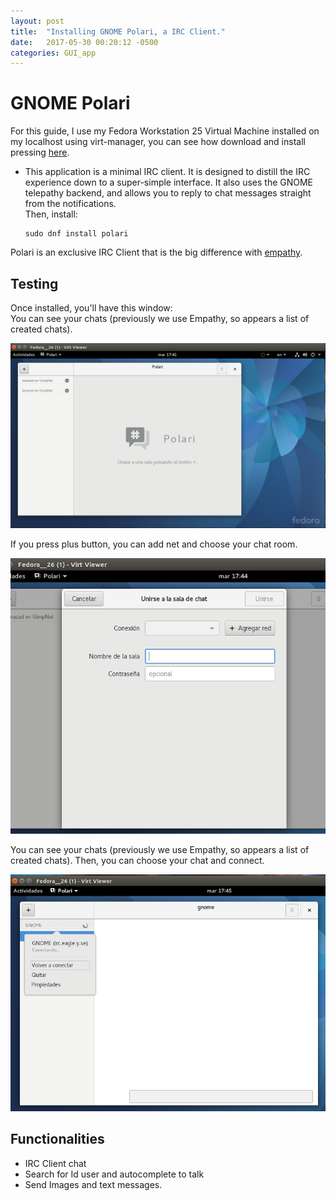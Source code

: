 ```yaml
---
layout: post
title:  "Installing GNOME Polari, a IRC Client."
date:   2017-05-30 00:20:12 -0500
categories: GUI_app
---
```

# GNOME Polari

For this guide, I use my Fedora Workstation 25 Virtual Machine installed on my localhost using virt-manager, you can see how download and install pressing [here][vm-url].

* This application is a minimal IRC client. It is designed to distill the IRC experience down to a super-simple interface. It also uses the GNOME telepathy backend, and allows you to reply to chat messages straight from the notifications.  
Then, install:

      sudo dnf install polari

Polari is an exclusive IRC Client that is the big difference with [empathy][empathy-url].

## Testing

Once installed, you'll have this window:  
You can see your chats (previously we use Empathy, so appears a list of created chats).  

![pol_init][polari-init]

If you press plus button, you can add net and choose your chat room.  

![pol_new][polari-new-chat]

You can see your chats (previously we use Empathy, so appears a list of created chats). Then, you can choose your chat and connect.  

![pol-chats][polari-chats]

## Functionalities

* IRC Client chat
* Search for Id user and autocomplete to talk
* Send Images and text messages.


[vm-url]:            /virtual-machines/Using-Virt-Manager-Tool
[empathy-url]:       /gui_app/Installing-Empathy-a-IM-client
[polari-init]:       /assets/GUIApp/Polari/polari_init.png
[polari-chats]:      /assets/GUIApp/Polari/polari_chats.png
[polari-new-chat]:   /assets/GUIApp/Polari/polari_new_chat.png
[polari-error]:      /assets/GUIApp/Polari/polari_error_connection.png
